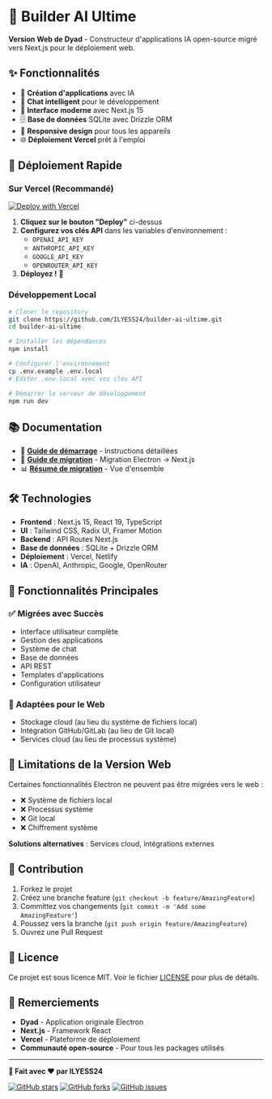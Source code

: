 # 🚀 Builder AI Ultime

**Version Web de Dyad** - Constructeur d'applications IA open-source migré vers Next.js pour le déploiement web.

## ✨ Fonctionnalités

- 🎯 **Création d'applications** avec IA
- 💬 **Chat intelligent** pour le développement
- 🎨 **Interface moderne** avec Next.js 15
- 🗄️ **Base de données** SQLite avec Drizzle ORM
- 📱 **Responsive design** pour tous les appareils
- 🌐 **Déploiement Vercel** prêt à l'emploi

## 🚀 Déploiement Rapide

### Sur Vercel (Recommandé)

[![Deploy with Vercel](https://vercel.com/button)](https://vercel.com/new/clone?repository-url=https://github.com/ILYESS24/builder-ai-ultime)

1. **Cliquez sur le bouton "Deploy"** ci-dessus
2. **Configurez vos clés API** dans les variables d'environnement :
   - `OPENAI_API_KEY`
   - `ANTHROPIC_API_KEY`
   - `GOOGLE_API_KEY`
   - `OPENROUTER_API_KEY`
3. **Déployez !** 🎉

### Développement Local

```bash
# Cloner le repository
git clone https://github.com/ILYESS24/builder-ai-ultime.git
cd builder-ai-ultime

# Installer les dépendances
npm install

# Configurer l'environnement
cp .env.example .env.local
# Éditer .env.local avec vos clés API

# Démarrer le serveur de développement
npm run dev
```

## 📚 Documentation

- 📖 **[Guide de démarrage](README-NEXTJS.md)** - Instructions détaillées
- 🔄 **[Guide de migration](MIGRATION-GUIDE.md)** - Migration Electron → Next.js
- 📊 **[Résumé de migration](MIGRATION-SUMMARY.md)** - Vue d'ensemble

## 🛠️ Technologies

- **Frontend** : Next.js 15, React 19, TypeScript
- **UI** : Tailwind CSS, Radix UI, Framer Motion
- **Backend** : API Routes Next.js
- **Base de données** : SQLite + Drizzle ORM
- **Déploiement** : Vercel, Netlify
- **IA** : OpenAI, Anthropic, Google, OpenRouter

## 🎯 Fonctionnalités Principales

### ✅ Migrées avec Succès
- Interface utilisateur complète
- Gestion des applications
- Système de chat
- Base de données
- API REST
- Templates d'applications
- Configuration utilisateur

### 🔄 Adaptées pour le Web
- Stockage cloud (au lieu du système de fichiers local)
- Intégration GitHub/GitLab (au lieu de Git local)
- Services cloud (au lieu de processus système)

## 🚧 Limitations de la Version Web

Certaines fonctionnalités Electron ne peuvent pas être migrées vers le web :
- ❌ Système de fichiers local
- ❌ Processus système
- ❌ Git local
- ❌ Chiffrement système

**Solutions alternatives** : Services cloud, intégrations externes

## 🤝 Contribution

1. Forkez le projet
2. Créez une branche feature (`git checkout -b feature/AmazingFeature`)
3. Committez vos changements (`git commit -m 'Add some AmazingFeature'`)
4. Poussez vers la branche (`git push origin feature/AmazingFeature`)
5. Ouvrez une Pull Request

## 📄 Licence

Ce projet est sous licence MIT. Voir le fichier [LICENSE](LICENSE) pour plus de détails.

## 🙏 Remerciements

- **Dyad** - Application originale Electron
- **Next.js** - Framework React
- **Vercel** - Plateforme de déploiement
- **Communauté open-source** - Pour tous les packages utilisés

---

**🎊 Fait avec ❤️ par ILYESS24**

[![GitHub stars](https://img.shields.io/github/stars/ILYESS24/builder-ai-ultime?style=social)](https://github.com/ILYESS24/builder-ai-ultime)
[![GitHub forks](https://img.shields.io/github/forks/ILYESS24/builder-ai-ultime?style=social)](https://github.com/ILYESS24/builder-ai-ultime)
[![GitHub issues](https://img.shields.io/github/issues/ILYESS24/builder-ai-ultime)](https://github.com/ILYESS24/builder-ai-ultime/issues)